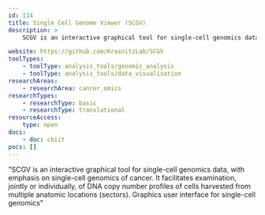 ```yaml
---
id: 114
title: Single Cell Genome Viewer (SCGV)
description: >
    SCGV is an interactive graphical tool for single-cell genomics data, with emphasis on single-cell genomics of cancer. It facilitates examination, jointly or individually, of DNA copy number profiles of cells harvested from multiple anatomic locations (sectors).

website: https://github.com/KrasnitzLab/SCGV
toolTypes:
    - toolType: analysis_tools/genomic_analysis
    - toolType: analysis_tools/data_visualization
researchAreas:
    - researchArea: cancer_omics
researchTypes:
    - researchType: basic
    - researchType: translational
resourceAccess:
    type: open
docs:
    - doc: cbiit
pocs: []        
---
```

"SCGV is an interactive graphical tool for single-cell genomics data, with emphasis on single-cell genomics of cancer. It facilitates examination, jointly or individually, of DNA copy number profiles of cells harvested from multiple anatomic locations (sectors). Graphics user interface for single-cell genomics"
